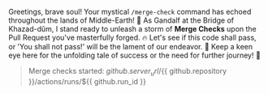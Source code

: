 Greetings, brave soul! Your mystical `/merge-check` command has echoed throughout the lands of Middle-Earth! :mage:
As Gandalf at the Bridge of Khazad-dûm, I stand ready to unleash a storm of **Merge Checks** upon the Pull Request you've masterfully forged. :fire:
Let's see if this code shall pass, or 'You shall not pass!' will be the lament of our endeavor. :ring:
Keep a keen eye here for the unfolding tale of success or the need for further journey! :eagle:

> Merge checks started: ${{ github.server_url }}/${{ github.repository }}/actions/runs/${{ github.run_id }}
